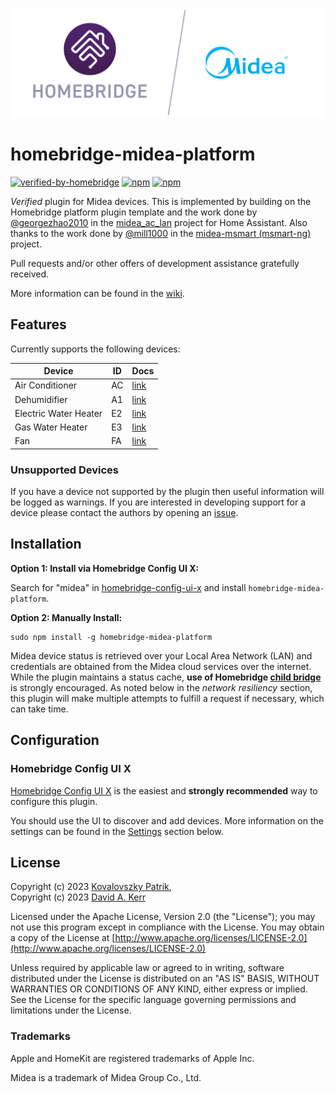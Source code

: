 <p align="center">
  <a href="https://github.com/homebridge/verified/blob/master/verified-plugins.json"><img alt="Homebridge Verified" src="./branding/Homebridge_x_Midea.svg" width="500px"></a>
</p>

# homebridge-midea-platform

[![verified-by-homebridge](https://badgen.net/badge/homebridge/verified/purple)](https://github.com/homebridge/homebridge/wiki/Verified-Plugins)
[![npm](https://badgen.net/npm/v/homebridge-midea-platform)](https://www.npmjs.com/package/homebridge-midea-platform)
[![npm](https://badgen.net/npm/dt/homebridge-midea-platform?label=downloads)](https://www.npmjs.com/package/homebridge-midea-platform)

*Verified* plugin for Midea devices. This is implemented by building on the Homebridge platform plugin template and the work done by [@georgezhao2010](https://github.com/georgezhao2010) in the [midea_ac_lan](https://github.com/georgezhao2010/midea_ac_lan) project for Home Assistant. Also thanks to the work done by [@mill1000](https://github.com/mill1000) in the [midea-msmart (msmart-ng)](https://github.com/mill1000/midea-msmart) project.

Pull requests and/or other offers of development assistance gratefully received.

More information can be found in the [wiki](https://github.com/kovapatrik/homebridge-midea-platform/wiki).

## Features

Currently supports the following devices:

| Device | ID | Docs |
|--------|----|------|
| Air Conditioner | AC | [link](/docs/ac.md) |
| Dehumidifier | A1 | [link](/docs/a1.md) |
| Electric Water Heater | E2 | [link](/docs/e2.md) |
| Gas Water Heater | E3 | [link](/docs/e3.md) |
| Fan | FA | [link](/docs/fa.md) |

### Unsupported Devices

If you have a device not supported by the plugin then useful information will be logged as warnings. If you are interested in developing support for a device please contact the authors by opening an [issue](https://github.com/kovapatrik/homebridge-midea-platform/issues).

## Installation

**Option 1: Install via Homebridge Config UI X:**

Search for "midea" in [homebridge-config-ui-x](https://github.com/oznu/homebridge-config-ui-x) and install `homebridge-midea-platform`.

**Option 2: Manually Install:**

```text
sudo npm install -g homebridge-midea-platform
```

Midea device status is retrieved over your Local Area Network (LAN) and credentials are obtained from the Midea cloud services over the internet. While the plugin maintains a status cache, **use of Homebridge [child bridge](https://github.com/homebridge/homebridge/wiki/Child-Bridges)** is strongly encouraged. As noted below in the *network resiliency* section, this plugin will make multiple attempts to fulfill a request if necessary, which can take time.

## Configuration

### Homebridge Config UI X

[Homebridge Config UI X](https://github.com/oznu/homebridge-config-ui-x) is the easiest and **strongly recommended** way to configure this plugin.

You should use the UI to discover and add devices. More information on the settings can be found in the [Settings](#settings) section below.

## License

Copyright (c) 2023 [Kovalovszky Patrik](https://github.com/kovapatrik),  
Copyright (c) 2023 [David A. Kerr](https://github.com/dkerr64)

Licensed under the Apache License, Version 2.0 (the "License"); you may not use this program except in compliance with the License. You may obtain a copy of the License at [http://www.apache.org/licenses/LICENSE-2.0](http://www.apache.org/licenses/LICENSE-2.0)

Unless required by applicable law or agreed to in writing, software distributed under the License is distributed on an "AS IS" BASIS, WITHOUT WARRANTIES OR CONDITIONS OF ANY KIND, either express or implied. See the License for the specific language governing permissions and limitations under the License.

### Trademarks

Apple and HomeKit are registered trademarks of Apple Inc.

Midea is a trademark of Midea Group Co., Ltd.
